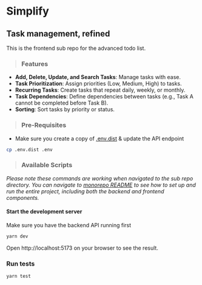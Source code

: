 # Simplify
## Task management, refined

This is the frontend sub repo for the advanced todo list.

> ### Features
- **Add, Delete, Update, and Search Tasks**: Manage tasks with ease.
- **Task Prioritization**: Assign priorities (Low, Medium, High) to tasks.
- **Recurring Tasks**: Create tasks that repeat daily, weekly, or monthly.
- **Task Dependencies**: Define dependencies between tasks (e.g., Task A cannot be completed before Task B).
- **Sorting**: Sort tasks by priority or status.

> ### Pre-Requisites

- Make sure you create a copy of [.env.dist](./.env.dist) & update the API endpoint
```bash
cp .env.dist .env
```

> ### Available Scripts

*Please note these commands are working when navigated to the sub repo directory. You can navigate to [monorepo README](../README.md) to see how to set up and run the entire project, including both the backend and frontend components.*

#### Start the development server

Make sure you have the backend API running first

```bash
yarn dev
```

Open http://localhost:5173 on your browser to see the result.

### Run tests

```bash
yarn test
```
